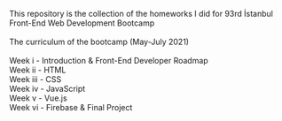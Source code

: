 This repository is the collection of the homeworks I did for 93rd İstanbul Front-End Web Development Bootcamp
<br />
<br />
The curriculum of the bootcamp (May-July 2021)
<br />
<br />
Week i - Introduction & Front-End Developer Roadmap
<br />
Week ii - HTML
<br />
Week iii - CSS
<br />
Week iv - JavaScript
<br />
Week v - Vue.js
<br />
Week vi - Firebase & Final Project
